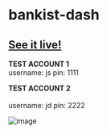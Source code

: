 # bankist-dash

## [See it live!](https://bankist-dash-js.netlify.app/)



**TEST ACCOUNT 1** <br>
username: js
pin: 1111

**TEST ACCOUNT 2** <br>   
username: jd 
pin: 2222 

![image](https://user-images.githubusercontent.com/65421302/107586963-c26b5a00-6bb5-11eb-86e4-1fbd2e988e3a.png)
